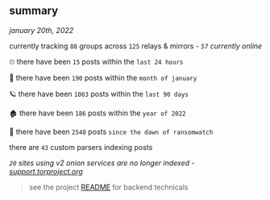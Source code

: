 
## summary
_january 20th, 2022_

currently tracking `88` groups across `125` relays & mirrors - _`57` currently online_

⏲ there have been `15` posts within the `last 24 hours`

🦈 there have been `190` posts within the `month of january`

🪐 there have been `1063` posts within the `last 90 days`

🏚 there have been `186` posts within the `year of 2022`

🦕 there have been `2548` posts `since the dawn of ransomwatch`

there are `43` custom parsers indexing posts

_`20` sites using v2 onion services are no longer indexed - [support.torproject.org](https://support.torproject.org/onionservices/v2-deprecation/)_

> see the project [README](https://github.com/thetanz/ransomwatch#ransomwatch--) for backend technicals
